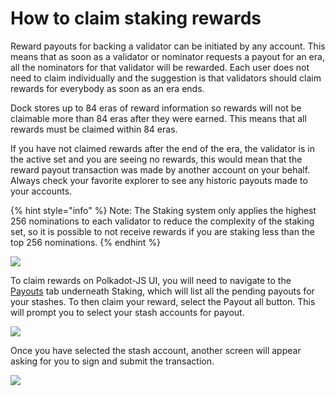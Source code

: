 # How to claim staking rewards

Reward payouts for backing a validator can be initiated by any account. This means that as soon as a validator or nominator requests a payout for an era, all the nominators for that validator will be rewarded. Each user does not need to claim individually and the suggestion is that validators should claim rewards for everybody as soon as an era ends.

Dock stores up to 84 eras of reward information so rewards will not be claimable more than 84 eras after they were earned. This means that all rewards must be claimed within 84 eras.

If you have not claimed rewards after the end of the era, the validator is in the active set and you are seeing no rewards, this would mean that the reward payout transaction was made by another account on your behalf. Always check your favorite explorer to see any historic payouts made to your accounts.

{% hint style="info" %}
Note: The Staking system only applies the highest 256 nominations to each validator to reduce the complexity of the staking set, so it is possible to not receive rewards if you are staking less than the top 256 nominations.
{% endhint %}

![](https://lh6.googleusercontent.com/BawWVHL_MkmVdIKJ6ohP3NXAKK5CbmhGQ1k7ijGhK8PNNzBlJ8i-D0fBdsZu2rwx2TBrVe_ZRXtQEjIAH9u1WuBYkeSVVSQUADNI0Eg3bo4qxPy0zDghTE16NhZA7OGY3LYv_fGR)

To claim rewards on Polkadot-JS UI, you will need to navigate to the [Payouts](https://fe.dock.io/#/staking/payout) tab underneath Staking, which will list all the pending payouts for your stashes. To then claim your reward, select the Payout all button. This will prompt you to select your stash accounts for payout.

![](https://lh5.googleusercontent.com/NmK5YBD8aRKETNJWW0zNPE5RKI6B0lPQgIU4YpuyOSoSumi5U4CKE_InZZDYMA39RSk9NFNjf6geZ3mVlpdKmQjrE94oW0D6px8j2s05OdEmj5ULajhVP_exbawsQpYj0uEDKDQn)

Once you have selected the stash account, another screen will appear asking for you to sign and submit the transaction.

![](https://lh5.googleusercontent.com/Un2kUIU5OxEKMKBmZVz-ajutAe8qAHXi3fe3wyicTig9VWDnmc2bor_mZN40qAiey5O5-wq9rpCVMRFlr0g5Jqk8Un8Y5KoYFdG6Ax_uRryLBhWf5yYrg_d5BjjwiqhVzlpDOun_)

